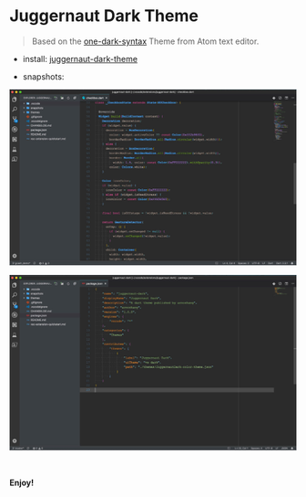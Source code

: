 # Juggernaut Dark Theme

> Based on the [one-dark-syntax](https://github.com/atom/one-dark-syntax) Theme from Atom text editor.

- install: [juggernaut-dark-theme](https://marketplace.visualstudio.com/items?itemName=arnozhang.juggernaut-dark-theme)

- snapshots:

![dart.jpg](https://raw.githubusercontent.com/arnozhang/juggernaut-dark-theme/master/snapshots/dart.jpg)

![dart.jpg](https://raw.githubusercontent.com/arnozhang/juggernaut-dark-theme/master/snapshots/json.jpg)

<br/>

**Enjoy!**
